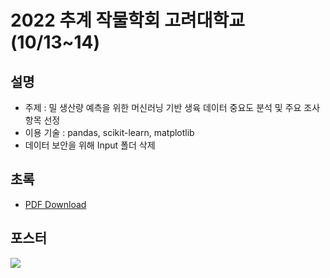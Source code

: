 # 2022 추계 작물학회 고려대학교(10/13~14)

## 설명
- 주제 : 밀 생산량 예측을 위한 머신러닝 기반 생육 데이터 중요도 분석 및 주요 조사항목 선정
- 이용 기술 : pandas, scikit-learn, matplotlib
- 데이터 보안을 위해 Input 폴더 삭제

## 초록
- [PDF Download](https://github.com/riverallzero/Wheat_unbong/files/9765748/2022.pdf)

## 포스터
<img src="https://user-images.githubusercontent.com/93754504/195358303-5a267827-fe4a-458b-a499-c845755ae551.jpg">
